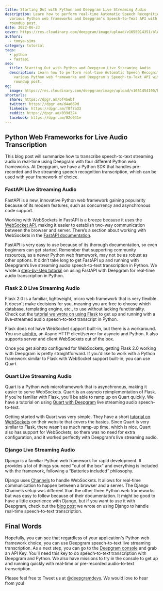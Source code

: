 ```yaml
---
title: Starting Out with Python and Deepgram Live Streaming Audio
description: Learn how to perform real-time Automatic Speech Recognition using
  various Python web frameworks and Deepgram's Speech-to-Text API with this
  roundup post.
date: 2022-06-23
cover: https://res.cloudinary.com/deepgram/image/upload/v1655914351/blog/2022/06/python-deepgram-roundup/Transcribing-Real-Time-Audio-Using-Python-in-5-Minutes%402x.jpg
authors:
  - tonya-sims
category: tutorial
tags:
  - python
  - fastapi
seo:
  title: Starting Out with Python and Deepgram Live Streaming Audio
  description: Learn how to perform real-time Automatic Speech Recognition using
    various Python web frameworks and Deepgram's Speech-to-Text API with this
    roundup post.
og:
  image: https://res.cloudinary.com/deepgram/image/upload/v1661454100/blog/python-deepgram-roundup/ograph.png
shorturls:
  share: https://dpgr.am/bf4bebf
  twitter: https://dpgr.am/d4a669d
  linkedin: https://dpgr.am/f0f7a33
  reddit: https://dpgr.am/039d224
  facebook: https://dpgr.am/02c041e
---
```

## Python Web Frameworks for Live Audio Transcription

This blog post will summarize how to transcribe speech-to-text streaming audio in real-time using Deepgram with four different Python web frameworks. At Deepgram, we have a Python SDK that handles pre-recorded and live streaming speech recognition transcription, which can be used with your framework of choice.

### FastAPI Live Streaming Audio

FastAPI is a new, innovative Python web framework gaining popularity because of its modern features, such as concurrency and asynchronous code support.

Working with WebSockets in FastAPI is a breeze because it uses the [WebSocket API](https://developer.mozilla.org/en-US/docs/Web/API/WebSockets_API), making it easier to establish two-way communication between the browser and server. There’s a section about working with WebSockets in the [FastAPI documentation](https://fastapi.tiangolo.com/advanced/websockets/).

FastAPI is very easy to use because of its thorough documentation, so even beginners can get started. Remember that supporting community resources, as a newer Python web framework, may not be as robust as other options. It didn’t take long to get FastAPI up and running with Deepgram’s live streaming audio speech-to-text transcription in Python. We wrote a [step-by-step tutorial](https://sweet-pie-c52a63-blog.netlify.app/live-transcription-fastapi/) on using FastAPI with Deepgram for real-time audio transcription in Python.

### Flask 2.0 Live Streaming Audio

Flask 2.0 is a familiar, lightweight, micro web framework that is very flexible. It doesn't make decisions for you, meaning you are free to choose which database, templating engine, etc., to use without lacking functionality. Check out the [tutorial we wrote on using Flask](https://sweet-pie-c52a63-blog.netlify.app/live-transcription-flask/) to get up and running with a live-streamed audio speech-to-text transcript in Python.

Flask does not have WebSocket support built-in, but there is a workaround. You use [aiohttp](https://docs.aiohttp.org/en/v3.8.1/faq.html), an Async HTTP client/server for asyncio and Python. It also supports server and client WebSockets out of the box.

Once you get aiohttp configured for WebSockets, getting Flask 2.0 working with Deepgram is pretty straightforward. If you'd like to work with a Python framework similar to Flask with WebSocket support built-in, you can use Quart.

### Quart Live Streaming Audio

Quart is a Python web microframework that is asynchronous, making it easier to serve WebSockets. Quart is an asyncio reimplementation of Flask. If you're familiar with Flask, you'll be able to ramp up on Quart quickly. We have a tutorial on using [Quart with Deepgram](https://sweet-pie-c52a63-blog.netlify.app/live-transcription-quart/) live streaming audio speech-to-text.

Getting started with Quart was very simple. They have a short [tutorial on WebSockets](https://pgjones.gitlab.io/quart/tutorials/websocket_tutorial.html) on their website that covers the basics. Since Quart is very similar to Flask, there wasn’t as much ramp-up time, which is nice. Quart also has support for WebSockets, so there was no need for extra configuration, and it worked perfectly with Deepgram’s live streaming audio.

### Django Live Streaming Audio

Django is a familiar Python web framework for rapid development. It provides a lot of things you need "out of the box" and everything is included with the framework, following a “Batteries included” philosophy.

Django uses [Channels](https://channels.readthedocs.io/en/stable/introduction.html) to handle WebSockets. It allows for real-time communication to happen between a browser and a server. The Django Channels setup was different than the other three Python web frameworks but was easy to follow because of their documentation. It might be good to have a little experience with Django, but if you want to use it with Deepgram, check out the [blog post](https://sweet-pie-c52a63-blog.netlify.app/live-transcription-django/) we wrote on using Django to handle real-time speech-to-text transcription.

## Final Words

Hopefully, you can see that regardless of your application's Python web framework choice, you can use Deepgram speech-to-text live streaming transcription. As a next step, you can go to the [Deepgram console](https://console.deepgram.com/) and grab an API Key. You'll need this key to do speech-to-text transcription with Deepgram and Python. We also have missions to try in the console to get up and running quickly with real-time or pre-recorded audio-to-text transcription.

Please feel free to Tweet us at [@deepgramdevs](https://twitter.com/DeepgramDevs). We would love to hear from you!